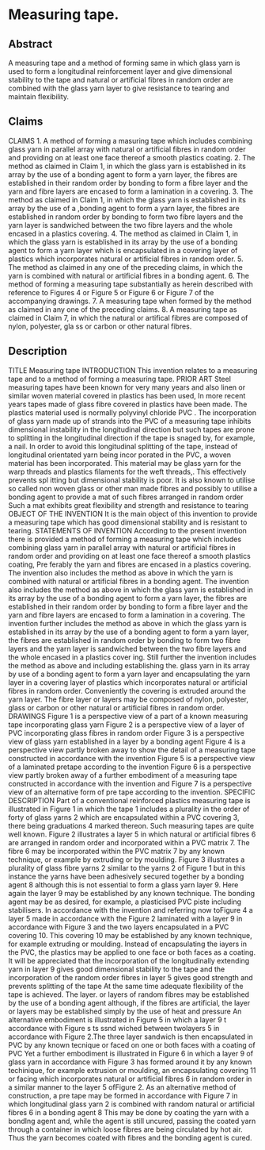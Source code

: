 # Measuring tape.

## Abstract
A measuring tape and a method of forming same in which glass yarn is used to form a longitudinal reinforcement layer and give dimensional stability to the tape and natural or artificial fibres in random order are combined with the glass yarn layer to give resistance to tearing and maintain flexibility.

## Claims
CLAIMS 1. A method of forming a masuring tape which includes combining glass yarn in parallel array with natural or artificial fibres in random order and providing on at least one face thereof a smooth plastics coating. 2. The method as claimed in Claim 1, in which the glass yarn is established in its array by the use of a bonding agent to form a yarn layer, the fibres are established in their random order by bonding to form a fibre layer and the yarn and fibre layers are encased to form a lamination in a covering. 3. The method as claimed in Claim 1, in which the glass yarn is established in its array by the use of a ,bonding agent to form a yarn layer, the fibres are established in random order by bonding to form two fibre layers and the yarn layer is sandwiched between the two fibre layers and the whole encased in a plastics covering. 4. The method as claimed in Claim 1, in which the glass yarn is established in its array by the use of a bonding agent to form a yarn layer which is encapsulated in a covering layer of plastics which incorporates natural or artificial fibres in random order. 5. The method as claimed in any one of the preceding claims, in which the yarn is combined with natural or artificial fibres in a bonding agent. 6. The method of forming a measuring tape substantially as herein described with reference to Figures 4 or Figure 5 or Figure 6 or Figure 7 of the accompanying drawings. 7. A measuring tape when formed by the method as claimed in any one of the preceding claims. 8. A measuring tape as claimed in Claim 7, in which the natural or artifical fibres are composed of nylon, polyester, gla ss or carbon or other natural fibres.

## Description
TITLE Measuring tape INTRODUCTION This invention relates to a measuring tape and to a method of forming a measuring tape. PRIOR ART Steel measuring tapes have been known for very many years and also linen or similar woven material covered in plastics has been used, In more recent years tapes made of glass fibre covered in plastics have been made. The plastics material used is normally polyvinyl chloride PVC . The incorporation of glass yarn made up of strands into the PVC of a measuring tape inhibits dimensional instability in the longitudinal direction but such tapes are prone to splitting in the longitudinal direction if the tape is snaged by, for example, a nail. In order to avoid this longitudinal splitting of the tape, instead of longitudinal orientated yarn being incor porated in the PVC, a woven material has been incorporated. This material may be glass yarn for the warp threads and plastics filaments for the weft threads,. This effectively prevents spl itting but dimensional stability is poor. It is also known to utilise so called non woven glass or other man made fibres and possibly to utilise a bonding agent to provide a mat of such fibres arranged in random order Such a mat exhibits great flexibility and strength and resistance to tearing OBJECT OF THE INVENTION It is the main object of this invention to provide a measuring tape which has good dimensional stability and is resistant to tearing. STATEMENTS OF INVENTION According to the present invention there is provided a method of forming a measuring tape which includes combining glass yarn in parallel array with natural or artificial fibres in random order and providing on at least one face thereof a smooth plastics coating, Pre ferably the yarn and fibres are encased in a plastics covering. The invention also includes the method as above in which the yarn is combined with natural or artificial fibres in a bonding agent. The invention also includes the method as above in which the glass yarn is established in its array by the use of a bonding agent to form a yarn layer, the fibres are established in their random order by bonding to form a fibre layer and the yarn and fibre layers are encased to form a lamination in a covering. The invention further includes the method as above in which the glass yarn is established in its array by the use of a bonding agent to form a yarn layer, the fibres are established in random order by bonding to form two fibre layers and the yarn layer is sandwiched between the two fibre layers and the whole encased in a plastics cover ing. Still further the invention includes the method as above and including establishing the. glass yarn in its array by use of a bonding agent to form a yarn layer and encapsulating the yarn layer in a covering layer of plastics which incorporates natural or artificial fibres in random order. Conveniently the covering is extruded around the yarn layer. The fibre layer or layers may be composed of nylon, polyester, glass or carbon or other natural or artificial fibres in random order. DRAWINGS Figure 1 is a perspective view of a part of a known measuring tape incorporating glass yarn Figure 2 is a perspective view of a layer of PVC incorporating glass fibres in random order Figure 3 is a perspective view of glass yarn established in a layer by a bonding agent Figure 4 is a perspective view partly broken away to show the detail of a measuring tape constructed in accordance with the invention Figure 5 is a perspective view of a laminated pretape according to the invention Figure 6 is a perspective view partly broken away of a further embodiment of a measuring tape constructed in accordance with the invention and Figure 7 is a perspective view of an alternative form of pre tape according to the invention. SPECIFIC DESCRIPTION Part of a conventional reinforced plastics measuring tape is illustrated in Figure 1 in which the tape 1 includes a plurality in the order of forty of glass yarns 2 which are encapsulated within a PVC covering 3, there being graduations 4 marked thereon. Such measuring tapes are quite well known. Figure 2 illustrates a layer 5 in which natural or artificial fibres 6 are arranged in random order and incorporated within a PVC matrix 7. The fibre 6 may be incorporated within the PVC matrix 7 by any known technique, or example by extruding or by moulding. Figure 3 illustrates a plurality of glass fibre yarns 2 similar to the yarns 2 of Figure 1 but in this instance the yarns have been adhesively secured together by a bonding agent 8 although this is not essential to form a glass yarn layer 9. Here again the layer 9 may be established by any known technique. The bonding agent may be as desired, for example, a plasticised PVC piste including stabilisers. In accordance with the invention and referring now toFigure 4 a layer 5 made in accordance with the Figure 2 laminated with a layer 9 in accordance with Figure 3 and the two layers encapsulated in a PVC covering 10. This covering 10 may be established by any known technique, for example extruding or moulding. Instead of encapsulating the iayers in the PVC, the plastics may be applied to one face or both faces as a coating. It will be appreciated that the incorporation of the longitudinally extending yarn in layer 9 gives good dimensional stability to the tape and the incorporation of the random order fibres in layer 5 gives good strength and prevents splitting of the tape At the same time adequate flexibility of the tape is achieved. The layer. or layers of random fibres may be established by the use of a bonding agent although, if the fibres are artificial, the layer or layers may be established simply by the use of heat and pressure An alternative embodiment is illustrated in Figure 5 in which a layer 9 t accordance with Figure s ts ssnd wiched between twolayers 5 in accordance with Figure 2.The three layer sandwich is then encapsulated in PVC by any known tecnique or faced on one or both faces with a coating of PVC Yet a further embodiment is illustrated in Figure 6 in which a layer 9 of glass yarn in accordance with Figure 3 has formed around it by any known techinique, for example extrusion or moulding, an encapsulating covering 11 or facing which incorporates natural or artificial fibres 6 in random order in a similar manner to the layer 5 ofFigure 2. As an alternative method of construction, a pre tape may be formed in accordance with Figure 7 in which longitudinal glass yarn 2 is combined with random natural or artificial fibres 6 in a bonding agent 8 This may be done by coating the yarn with a bondIng agent and, while the agent is still uncured, passing the coated yarn through a container in which loose fibres are being circulated by hot air. Thus the yarn becomes coated with fibres and the bonding agent is cured.
